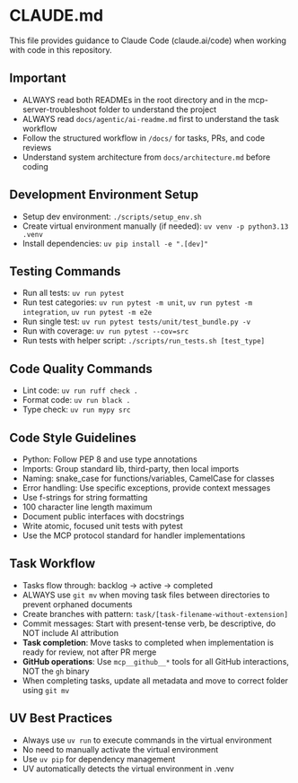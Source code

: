 # CLAUDE.md

This file provides guidance to Claude Code (claude.ai/code) when working with code in this repository.

## Important
- ALWAYS read both READMEs in the root directory and in the mcp-server-troubleshoot folder to understand the project
- ALWAYS read `docs/agentic/ai-readme.md` first to understand the task workflow
- Follow the structured workflow in `/docs/` for tasks, PRs, and code reviews
- Understand system architecture from `docs/architecture.md` before coding

## Development Environment Setup
- Setup dev environment: `./scripts/setup_env.sh`
- Create virtual environment manually (if needed): `uv venv -p python3.13 .venv`
- Install dependencies: `uv pip install -e ".[dev]"`

## Testing Commands
- Run all tests: `uv run pytest`
- Run test categories: `uv run pytest -m unit`, `uv run pytest -m integration`, `uv run pytest -m e2e`
- Run single test: `uv run pytest tests/unit/test_bundle.py -v`
- Run with coverage: `uv run pytest --cov=src`
- Run tests with helper script: `./scripts/run_tests.sh [test_type]`

## Code Quality Commands
- Lint code: `uv run ruff check .`
- Format code: `uv run black .`
- Type check: `uv run mypy src`

## Code Style Guidelines
- Python: Follow PEP 8 and use type annotations
- Imports: Group standard lib, third-party, then local imports
- Naming: snake_case for functions/variables, CamelCase for classes
- Error handling: Use specific exceptions, provide context messages
- Use f-strings for string formatting
- 100 character line length maximum
- Document public interfaces with docstrings
- Write atomic, focused unit tests with pytest
- Use the MCP protocol standard for handler implementations

## Task Workflow
- Tasks flow through: backlog → active → completed
- ALWAYS use `git mv` when moving task files between directories to prevent orphaned documents
- Create branches with pattern: `task/[task-filename-without-extension]`
- Commit messages: Start with present-tense verb, be descriptive, do NOT include AI attribution
- **Task completion**: Move tasks to completed when implementation is ready for review, not after PR merge
- **GitHub operations**: Use `mcp__github__*` tools for all GitHub interactions, NOT the `gh` binary
- When completing tasks, update all metadata and move to correct folder using `git mv`

## UV Best Practices
- Always use `uv run` to execute commands in the virtual environment
- No need to manually activate the virtual environment
- Use `uv pip` for dependency management
- UV automatically detects the virtual environment in .venv